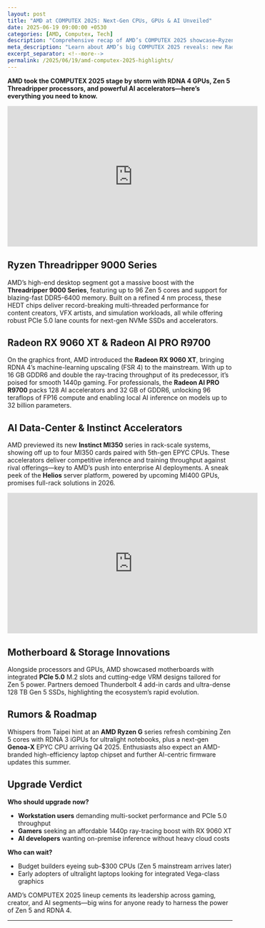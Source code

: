 ```yaml
---
layout: post
title: "AMD at COMPUTEX 2025: Next-Gen CPUs, GPUs & AI Unveiled"
date: 2025-06-19 09:00:00 +0530
categories: [AMD, Computex, Tech]
description: "Comprehensive recap of AMD’s COMPUTEX 2025 showcase—Ryzen Threadripper, Radeon RX 9060 XT, AI Pro R9700, and future roadmap rumors."
meta_description: "Learn about AMD’s big COMPUTEX 2025 reveals: new Radeon GPUs, Ryzen Threadripper 9000 Series, AI Pro R9700, data-center advances, and what’s coming next."
excerpt_separator: <!--more-->
permalink: /2025/06/19/amd-computex-2025-highlights/
---
```


**AMD took the COMPUTEX 2025 stage by storm with RDNA 4 GPUs, Zen 5 Threadripper processors, and powerful AI accelerators—here’s everything you need to know.**

<!-- Main-page video -->
<div class="video-embed">
  <iframe
    width="560" height="315"
    src="https://www.youtube.com/embed/n9ERjuXXJ_0"
    title="AMD at COMPUTEX 2025"
    frameborder="0"
    allow="accelerometer; autoplay; clipboard-write; encrypted-media; gyroscope; picture-in-picture"
    allowfullscreen>
  </iframe>
</div>

<!--more-->

## Ryzen Threadripper 9000 Series  
AMD’s high-end desktop segment got a massive boost with the **Threadripper 9000 Series**, featuring up to 96 Zen 5 cores and support for blazing-fast DDR5-6400 memory. Built on a refined 4 nm process, these HEDT chips deliver record-breaking multi-threaded performance for content creators, VFX artists, and simulation workloads, all while offering robust PCIe 5.0 lane counts for next-gen NVMe SSDs and accelerators.

## Radeon RX 9060 XT & Radeon AI PRO R9700  
On the graphics front, AMD introduced the **Radeon RX 9060 XT**, bringing RDNA 4’s machine-learning upscaling (FSR 4) to the mainstream. With up to 16 GB GDDR6 and double the ray-tracing throughput of its predecessor, it’s poised for smooth 1440p gaming. For professionals, the **Radeon AI PRO R9700** packs 128 AI accelerators and 32 GB of GDDR6, unlocking 96 teraflops of FP16 compute and enabling local AI inference on models up to 32 billion parameters.

## AI Data-Center & Instinct Accelerators  
AMD previewed its new **Instinct MI350** series in rack-scale systems, showing off up to four MI350 cards paired with 5th-gen EPYC CPUs. These accelerators deliver competitive inference and training throughput against rival offerings—key to AMD’s push into enterprise AI deployments. A sneak peek of the **Helios** server platform, powered by upcoming MI400 GPUs, promises full-rack solutions in 2026.

<!-- Mid-post video -->
<div class="video-embed">
  <iframe
    width="560" height="315"
    src="https://www.youtube.com/embed/1WEVsKbRLnU"
    title="Everything Revealed at AMD's 2025 COMPUTEX Keynote in 19 Minutes"
    frameborder="0"
    allow="accelerometer; autoplay; clipboard-write; encrypted-media; gyroscope; picture-in-picture"
    allowfullscreen>
  </iframe>
</div>

## Motherboard & Storage Innovations  
Alongside processors and GPUs, AMD showcased motherboards with integrated **PCIe 5.0** M.2 slots and cutting-edge VRM designs tailored for Zen 5 power. Partners demoed Thunderbolt 4 add-in cards and ultra-dense 128 TB Gen 5 SSDs, highlighting the ecosystem’s rapid evolution.

## Rumors & Roadmap  
Whispers from Taipei hint at an **AMD Ryzen G** series refresh combining Zen 5 cores with RDNA 3 iGPUs for ultralight notebooks, plus a next-gen **Genoa-X** EPYC CPU arriving Q4 2025. Enthusiasts also expect an AMD-branded high-efficiency laptop chipset and further AI-centric firmware updates this summer.

## Upgrade Verdict  
**Who should upgrade now?**  
- **Workstation users** demanding multi-socket performance and PCIe 5.0 throughput  
- **Gamers** seeking an affordable 1440p ray-tracing boost with RX 9060 XT  
- **AI developers** wanting on-premise inference without heavy cloud costs  

**Who can wait?**  
- Budget builders eyeing sub-$300 CPUs (Zen 5 mainstream arrives later)  
- Early adopters of ultralight laptops looking for integrated Vega-class graphics  

AMD’s COMPUTEX 2025 lineup cements its leadership across gaming, creator, and AI segments—big wins for anyone ready to harness the power of Zen 5 and RDNA 4.  

---


